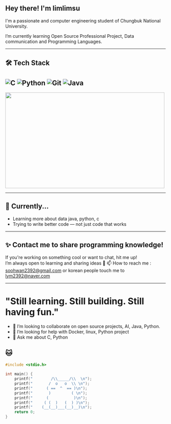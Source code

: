 ## Hey there! I'm limlimsu

I'm a passionate and  computer engineering student of Chungbuk National University.

I’m currently learning Open Source Professional Project, Data communication and Programming Languages. 

---

## 🛠 Tech Stack

![C](https://img.shields.io/badge/C-Basics-informational?logo=c)
![Python](https://img.shields.io/badge/Python-Learning-yellow?logo=python)
![Git](https://img.shields.io/badge/Git-Always%20Committing-orange?logo=git)
![Java](https://img.shields.io/badge/Java-Object%20Oriented-informational?logo=java)
---
<img src ="https://media.giphy.com/media/JIX9t2j0ZTN9S/giphy.gif" width="500" height="300"/>

---

## 🌱 Currently...

- Learning more about data java, python, c  
- Trying to write better code — not just code that works

---

## ✨ Contact me to share programming knowledge!

If you're working on something cool or want to chat, hit me up!  
I’m always open to learning and sharing ideas 💬
📫 How to reach me : soohwan2392@gmail.com or korean people touch me to lym2392@naver.com

---

# "Still learning. Still building. Still having fun."
 
- 👯 I’m looking to collaborate on open source projects, AI, Java, Python.
- 🤔 I’m looking for help with Docker, linux, Python project
- 💬 Ask me about C, Python

## 🐱

```c
#include <stdio.h>

int main() {
    printf("        /\\_____/\\  \n");
    printf("       /  o   o  \\ \n");
    printf("      ( ==  ^  == )\n");
    printf("       )         ( \n");
    printf("      (           )\n");
    printf("     ( (  )   (  ) )\n");
    printf("    (__(__)___(__)__)\n");
    return 0;
}



